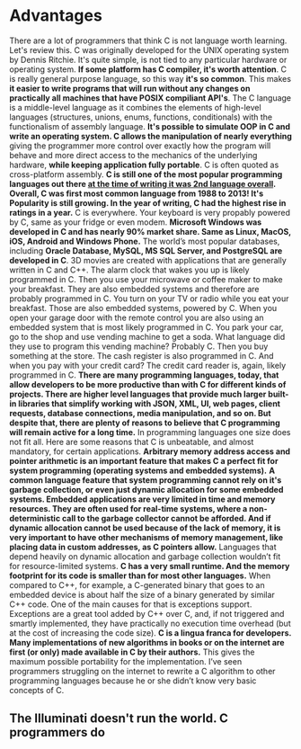 # Advantages

There are a lot of programmers that think C is not language worth learning. Let's review this. C was originally developed for
the UNIX operating system by Dennis Ritchie. It's quite simple, is not tied to any particular hardware or operating system. **If
some platform has C compiler, it's worth attention**. C is really general purpose language, so this way **it's so common**. This
makes **it easier to write programs that will run without any changes on practically all machines that have POSIX compiliant
API's**. The C language is a middle-level language as it combines the elements of high-level languages (structures, unions,
enums, functions, conditionals) with the functionalism of assembly language. **It's possible to simulate OOP in C and write an
operating system. C allows the manipulation of nearly everything** giving the programmer more control over exactly how the
program will behave and more direct access to the mechanics of the underlying hardware, **while keeping application fully
portable**. C is often quoted as cross-platform assembly. **C is still one of the most popular programming languages out there
[at the time of writing it was 2nd language overall](https://www.tiobe.com/tiobe-index/). Overall, C was first most common
language from 1988 to 2013! It's Popularity is still growing. In the year of writing, C had the highest rise in ratings in a
year.** C is everywhere. Your keyboard is very propably powered by C, same as your fridge or even modem. **Microsoft Windows was
developed in C and has nearly 90% market share. Same as Linux, MacOS, iOS, Android and Windows Phone.** The world’s most popular
databases, including **Oracle Database, MySQL, MS SQL Server, and PostgreSQL are developed in C**. 3D movies are created with
applications that are generally written in C and C++. The alarm clock that wakes you up is likely programmed in C. Then you use
your microwave or coffee maker to make your breakfast. They are also embedded systems and therefore are probably programmed in
C. You turn on your TV or radio while you eat your breakfast. Those are also embedded systems, powered by C. When you open your
garage door with the remote control you are also using an embedded system that is most likely programmed in C. You park your
car, go to the shop and use vending machine to get a soda. What language did they use to program this vending machine? Probably
C. Then you buy something at the store. The cash register is also programmed in C. And when you pay with your credit card? The
credit card reader is, again, likely programmed in C. **There are many programming languages, today, that allow developers to be
more productive than with C for different kinds of projects. There are higher level languages that provide much larger built-in
libraries that simplify working with JSON, XML, UI, web pages, client requests, database connections, media manipulation, and so
on. But despite that, there are plenty of reasons to believe that C programming will remain active for a long time.** In
programming languages one size does not fit all. Here are some reasons that C is unbeatable, and almost mandatory, for certain
applications. **Arbitrary memory address access and pointer arithmetic is an important feature that makes C a perfect fit for
system programming (operating systems and embedded systems).** **A common language feature that system programming cannot rely
on it's garbage collection, or even just dynamic allocation for some embedded systems. Embedded applications are very limited in
time and memory resources. They are often used for real-time systems, where a non-deterministic call to the garbage collector
cannot be afforded. And if dynamic allocation cannot be used because of the lack of memory, it is very important to have other
mechanisms of memory management, like placing data in custom addresses, as C pointers allow.** Languages that depend heavily on
dynamic allocation and garbage collection wouldn’t fit for resource-limited systems. **C has a very small runtime. And the
memory footprint for its code is smaller than for most other languages.** When compared to C++, for example, a C-generated
binary that goes to an embedded device is about half the size of a binary generated by similar C++ code. One of the main causes
for that is exceptions support. Exceptions are a great tool added by C++ over C, and, if not triggered and smartly implemented,
they have practically no execution time overhead (but at the cost of increasing the code size). **C is a lingua franca for
developers. Many implementations of new algorithms in books or on the internet are first (or only) made available in C by their
authors.** This gives the maximum possible portability for the implementation. I’ve seen programmers struggling on the internet
to rewrite a C algorithm to other programming languages because he or she didn’t know very basic concepts of C.

## The Illuminati doesn't run the world. C programmers do
